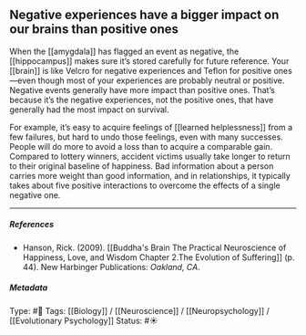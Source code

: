 ## Negative experiences have a bigger impact on our brains than positive ones  # 

When the [[amygdala]] has flagged an event as negative, the [[hippocampus]] makes sure it’s stored carefully for future reference. Your [[brain]] is like Velcro for negative experiences and Teflon for positive ones—even though most of your experiences are probably neutral or positive. Negative events generally have more impact than positive ones. That’s because it’s the negative experiences, not the positive ones, that have generally had the most impact on survival. 

For example, it’s easy to acquire feelings of [[learned helplessness]] from a few failures, but hard to undo those feelings, even with many successes. People will do more to avoid a loss than to acquire a comparable gain. Compared to lottery winners, accident victims usually take longer to return to their original baseline of happiness. Bad information about a person carries more weight than good information, and in relationships, it typically takes about five positive interactions to overcome the effects of a single negative one.

___

##### References

- Hanson, Rick. (2009). [[Buddha's Brain The Practical Neuroscience of Happiness, Love, and Wisdom Chapter 2.The Evolution of Suffering]] (p. 44). New Harbinger Publications: _Oakland, CA_.

##### Metadata

Type: #🔴 
Tags: [[Biology]] / [[Neuroscience]] / [[Neuropsychology]] / [[Evolutionary Psychology]] 
Status: #☀️ 